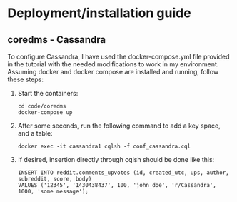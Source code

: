 # Deployment/installation guide

## coredms - Cassandra

To configure Cassandra, I have used the docker-compose.yml file provided in the tutorial
with the needed modifications to work in my environment. Assuming docker and docker compose
are installed and running, follow these steps:

1. Start the containers:
    ```
   cd code/coredms 
   docker-compose up
    ```
2. After some seconds, run the following command to add a
   key space, and a table:
   ```
   docker exec -it cassandra1 cqlsh -f conf_cassandra.cql 
   ```
3. If desired, insertion directly through cqlsh should be done like this:
   ```
   INSERT INTO reddit.comments_upvotes (id, created_utc, ups, author, subreddit, score, body)
   VALUES ('12345', '1430438437', 100, 'john_doe', 'r/Cassandra', 1000, 'some message');
   ```
